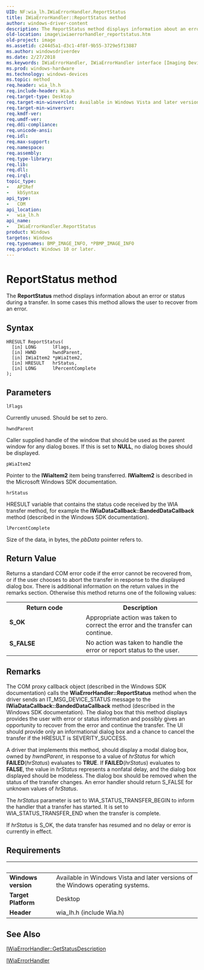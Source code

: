 ```yaml
---
UID: NF:wia_lh.IWiaErrorHandler.ReportStatus
title: IWiaErrorHandler::ReportStatus method
author: windows-driver-content
description: The ReportStatus method displays information about an error or status during a transfer. In some cases this method allows the user to recover from an error.
old-location: image\iwiaerrorhandler_reportstatus.htm
old-project: image
ms.assetid: c244d5a1-d3c1-4f8f-9b55-3729e5f13887
ms.author: windowsdriverdev
ms.date: 2/27/2018
ms.keywords: IWiaErrorHandler, IWiaErrorHandler interface [Imaging Devices], ReportStatus method, IWiaErrorHandler::ReportStatus, IWiaErrorHandler_39808ebb-728b-40de-bdc0-48dd6614e59b.xml, ReportStatus method [Imaging Devices], ReportStatus method [Imaging Devices], IWiaErrorHandler interface, ReportStatus,IWiaErrorHandler.ReportStatus, image.iwiaerrorhandler_reportstatus, wia_lh/IWiaErrorHandler::ReportStatus
ms.prod: windows-hardware
ms.technology: windows-devices
ms.topic: method
req.header: wia_lh.h
req.include-header: Wia.h
req.target-type: Desktop
req.target-min-winverclnt: Available in Windows Vista and later versions of the Windows operating systems.
req.target-min-winversvr: 
req.kmdf-ver: 
req.umdf-ver: 
req.ddi-compliance: 
req.unicode-ansi: 
req.idl: 
req.max-support: 
req.namespace: 
req.assembly: 
req.type-library: 
req.lib: 
req.dll: 
req.irql: 
topic_type:
-	APIRef
-	kbSyntax
api_type:
-	COM
api_location:
-	wia_lh.h
api_name:
-	IWiaErrorHandler.ReportStatus
product: Windows
targetos: Windows
req.typenames: BMP_IMAGE_INFO, *PBMP_IMAGE_INFO
req.product: Windows 10 or later.
---
```



# ReportStatus method
The <b>ReportStatus</b> method displays information about an error or status during a transfer. In some cases this method allows the user to recover from an error.

## Syntax

````
HRESULT ReportStatus(
  [in] LONG      lFlags,
  [in] HWND      hwndParent,
  [in] IWiaItem2 *pWiaItem2,
  [in] HRESULT   hrStatus,
  [in] LONG      lPercentComplete
);
````

## Parameters

`lFlags`

Currently unused. Should be set to zero.

`hwndParent`

Caller supplied handle of the window that should be used as the parent window for any dialog boxes. If this is set to <b>NULL</b>, no dialog boxes should be displayed.

`pWiaItem2`

Pointer to the <b>IWiaItem2</b> item being transferred. <b>IWiaItem2</b> is described in the Microsoft Windows SDK documentation.

`hrStatus`

HRESULT variable that contains the status code received by the WIA transfer method, for example the <b>IWiaDataCallback::BandedDataCallback</b> method (described in the Windows SDK documentation).

`lPercentComplete`

Size of the data, in bytes, the <i>pbData</i> pointer refers to.


## Return Value

Returns a standard COM error code if the error cannot be recovered from, or if the user chooses to abort the transfer in response to the displayed dialog box. There is additional information on the return values in the remarks section. Otherwise this method returns one of the following values:

<table>
<tr>
<th>Return code</th>
<th>Description</th>
</tr>
<tr>
<td width="40%">
<dl>
<dt><b>S_OK</b></dt>
</dl>
</td>
<td width="60%">
Appropriate action was taken to correct the error and the transfer can continue.

</td>
</tr>
<tr>
<td width="40%">
<dl>
<dt><b>S_FALSE</b></dt>
</dl>
</td>
<td width="60%">
No action was taken to handle the error or report status to the user.

</td>
</tr>
</table>

## Remarks

The COM proxy callback object (described in the Windows SDK documentation) calls the <b>WiaErrorHandler::ReportStatus</b> method when the driver sends an IT_MSG_DEVICE_STATUS message to the <b>IWiaDataCallback::BandedDataCallback</b> method (described in the Windows SDK documentation). The dialog box that this method displays provides the user with error or status information and possibly gives an opportunity to recover from the error and continue the transfer. The UI should provide only an informational dialog box and a chance to cancel the transfer if the HRESULT is SEVERITY_SUCCESS.

A driver that implements this method, should display a modal dialog box, owned by <i>hwndParent</i>, in response to a value of <i>hrStatus</i> for which <b>FAILED</b>(<i>hrStatus</i>) evaluates to <b>TRUE</b>. If <b>FAILED</b>(<i>hrStatus</i>) evaluates to <b>FALSE</b>, the value in <i>hrStatus</i> represents a nonfatal delay, and the dialog box displayed should be modeless. The dialog box should be removed when the status of the transfer changes. An error handler should return S_FALSE for unknown values of <i>hrStatus</i>.

The <i>hrStatus</i> parameter is set to WIA_STATUS_TRANSFER_BEGIN to inform the handler that a transfer has started. It is set to WIA_STATUS_TRANSFER_END when the transfer is complete.

If <i>hrStatus</i> is S_OK, the data transfer has resumed and no delay or error is currently in effect.

## Requirements
| &nbsp; | &nbsp; |
| ---- |:---- |
| **Windows version** | Available in Windows Vista and later versions of the Windows operating systems.  |
| **Target Platform** | Desktop |
| **Header** | wia_lh.h (include Wia.h) |

## See Also

<a href="https://msdn.microsoft.com/library/windows/hardware/ff543904">IWiaErrorHandler::GetStatusDescription</a>



<a href="..\wia_lh\nn-wia_lh-iwiaerrorhandler.md">IWiaErrorHandler</a>